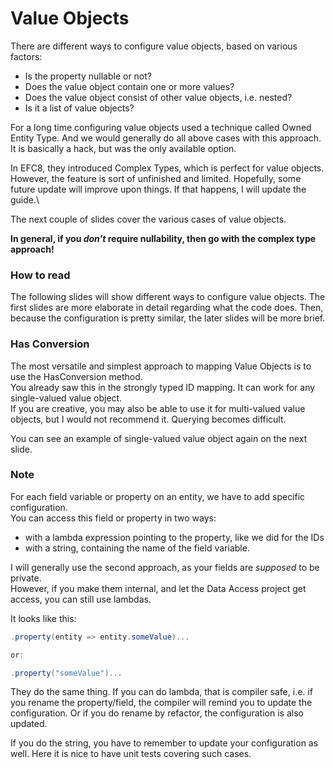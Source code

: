 # Value Objects

There are different ways to configure value objects, based on various factors:
* Is the property nullable or not?
* Does the value object contain one or more values?
* Does the value object consist of other value objects, i.e. nested?
* Is it a list of value objects?

For a long time configuring value objects used a technique called Owned Entity Type. And we would generally do all above cases with this approach.
It is basically a hack, but was the only available option.

In EFC8, they introduced Complex Types, which is perfect for value objects. 
However, the feature is sort of unfinished and limited. 
Hopefully, some future update will improve upon things. If that happens, I will update the guide.\

The next couple of slides cover the various cases of value objects. 

**In general, if you _don't_ require nullability, then go with the complex type approach!**

### How to read
The following slides will show different ways to configure value objects. 
The first slides are more elaborate in detail regarding what the code does.
Then, because the configuration is pretty similar, the later slides will be more brief.

### Has Conversion
The most versatile and simplest approach to mapping Value Objects is to use the HasConversion method.\
You already saw this in the strongly typed ID mapping. It can work for any single-valued value object.\
If you are creative, you may also be able to use it for multi-valued value objects, but I would not recommend it. Querying becomes difficult.

You can see an example of single-valued value object again on the next slide. 

### Note
For each field variable or property on an entity, we have to add specific configuration.\
You can access this field or property in two ways: 
* with a lambda expression pointing to the property, like we did for the IDs
* with a string, containing the name of the field variable.

I will generally use the second approach, as your fields are _supposed_ to be private.\
However, if you make them internal, and let the Data Access project get access, you can still use lambdas.

It looks like this:

```csharp
.property(entity => entity.someValue)...

or:    

.property("someValue")...
```

They do the same thing. If you can do lambda, that is compiler safe, i.e. if you rename the property/field, the compiler will remind you to update the configuration. Or if you do rename by refactor, the configuration is also updated.

If you do the string, you have to remember to update your configuration as well. Here it is nice to have unit tests covering such cases. 